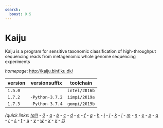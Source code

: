 ```yaml
---
search:
  boost: 0.5
---
```

# Kaiju

Kaiju is a program for sensitive taxonomic classification of high-throughput sequencing reads from metagenomic whole genome sequencing experiments

*homepage*: <http://kaiju.binf.ku.dk/>

version | versionsuffix | toolchain
--------|---------------|----------
``1.5.0`` |  | ``intel/2016b``
``1.7.2`` | ``-Python-3.7.2`` | ``iimpi/2019a``
``1.7.3`` | ``-Python-3.7.4`` | ``gompi/2019b``


*(quick links: [(all)](../index.md) - [0](../0/index.md) - [a](../a/index.md) - [b](../b/index.md) - [c](../c/index.md) - [d](../d/index.md) - [e](../e/index.md) - [f](../f/index.md) - [g](../g/index.md) - [h](../h/index.md) - [i](../i/index.md) - [j](../j/index.md) - [k](../k/index.md) - [l](../l/index.md) - [m](../m/index.md) - [n](../n/index.md) - [o](../o/index.md) - [p](../p/index.md) - [q](../q/index.md) - [r](../r/index.md) - [s](../s/index.md) - [t](../t/index.md) - [u](../u/index.md) - [v](../v/index.md) - [w](../w/index.md) - [x](../x/index.md) - [y](../y/index.md) - [z](../z/index.md))*

